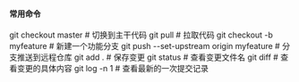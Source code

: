 #### 常用命令
git checkout master # 切换到主干代码
git pull # 拉取代码
git checkout -b myfeature # 新建一个功能分支
git push --set-upstream origin myfeature # 分支推送到远程仓库
git add . # 保存变更
git status # 查看变更文件名
git diff # 查看变更的具体内容
git log -n 1 # 查看最新的一次提交记录